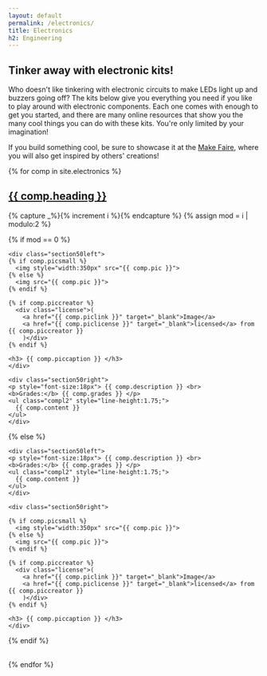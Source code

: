 ```yaml
---
layout: default
permalink: /electronics/
title: Electronics
h2: Engineering
---
```

<section50short>
<h2>Tinker away with electronic kits!</h2>
<p>Who doesn't like tinkering with electronic circuits to make LEDs light up and buzzers going off? The kits below give you everything you need if you like to play around with electronic components. Each one comes with enough to get you started, and there are many online resources that show you the many cool things you can do with these kits. You're only limited by your imagination!</p>
<p>If you build something cool, be sure to showcase it at the <a href="https://makerfaire.com/" target="_blank">Make Faire</a>, where you will also get inspired by others' creations!</p>
</section50short>
{% for comp in site.electronics %}  
<section50> 
  <h2><a href="{{ comp.toplink }}" target="_blank">{{ comp.heading }}</a></h2>

  <!-- Use capture to prevent outputting i -->
  {% capture _%}{% increment i %}{% endcapture %}
  {% assign mod = i | modulo:2 %}

  <!-- For even loop runs, put pic to left. Switch for odd -->
  {% if mod == 0 %}

    <div class="section50left">
    {% if comp.picsmall %}
      <img style="width:350px" src="{{ comp.pic }}">
    {% else %}
      <img src="{{ comp.pic }}">
    {% endif %}

    {% if comp.piccreator %}
      <div class="license">(
        <a href="{{ comp.piclink }}" target="_blank">Image</a>
        <a href="{{ comp.piclicense }}" target="_blank">licensed</a> from {{ comp.piccreator }}
        )</div>
    {% endif %}

    <h3> {{ comp.piccaption }} </h3>
    </div>

    <div class="section50right">
    <p style="font-size:18px"> {{ comp.description }} <br>
    <b>Grades:</b> {{ comp.grades }} </p>
    <ul class="compl2" style="line-height:1.75;">
      {{ comp.content }} 
    </ul>
    </div>

  {% else %}

    <div class="section50left">
    <p style="font-size:18px"> {{ comp.description }} <br>
    <b>Grades:</b> {{ comp.grades }} </p>
    <ul class="compl2" style="line-height:1.75;">
      {{ comp.content }} 
    </ul>
    </div>
 
    <div class="section50right">

    {% if comp.picsmall %}
      <img style="width:350px" src="{{ comp.pic }}">
    {% else %}
      <img src="{{ comp.pic }}">
    {% endif %}

    {% if comp.piccreator %}
      <div class="license">(
        <a href="{{ comp.piclink }}" target="_blank">Image</a>
        <a href="{{ comp.piclicense }}" target="_blank">licensed</a> from {{ comp.piccreator }}
        )</div>
    {% endif %}

    <h3> {{ comp.piccaption }} </h3>
    </div>

  {% endif %}

</section50>
<br>
{% endfor %}


